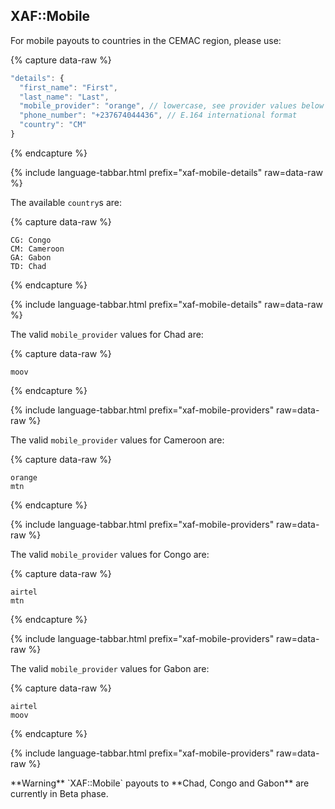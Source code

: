 ## XAF::Mobile

For mobile payouts to countries in the CEMAC region, please use:

{% capture data-raw %}
```javascript
"details": {
  "first_name": "First",
  "last_name": "Last",
  "mobile_provider": "orange", // lowercase, see provider values below
  "phone_number": "+237674044436", // E.164 international format
  "country": "CM"
}
```
{% endcapture %}

{% include language-tabbar.html prefix="xaf-mobile-details" raw=data-raw %}

The available `country`s are:

{% capture data-raw %}
```
CG: Congo
CM: Cameroon
GA: Gabon
TD: Chad
```
{% endcapture %}

{% include language-tabbar.html prefix="xaf-mobile-details" raw=data-raw %}

The valid `mobile_provider` values for Chad are:

{% capture data-raw %}
```
moov
```
{% endcapture %}

{% include language-tabbar.html prefix="xaf-mobile-providers" raw=data-raw %}

The valid `mobile_provider` values for Cameroon are:

{% capture data-raw %}
```
orange
mtn
```
{% endcapture %}

{% include language-tabbar.html prefix="xaf-mobile-providers" raw=data-raw %}

The valid `mobile_provider` values for Congo are:

{% capture data-raw %}
```
airtel
mtn
```
{% endcapture %}

{% include language-tabbar.html prefix="xaf-mobile-providers" raw=data-raw %}

The valid `mobile_provider` values for Gabon are:

{% capture data-raw %}
```
airtel
moov
```
{% endcapture %}

{% include language-tabbar.html prefix="xaf-mobile-providers" raw=data-raw %}

<div class="alert alert-warning" markdown="1">
**Warning** `XAF::Mobile` payouts to **Chad, Congo and Gabon** are currently in Beta phase.
</div>

